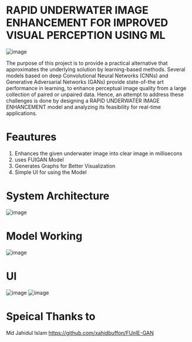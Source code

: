 # RAPID UNDERWATER IMAGE ENHANCEMENT FOR IMPROVED VISUAL PERCEPTION USING ML
![image](https://github.com/pavanvattikala/RAPID-UNDERWATER-IMAGE-ENHANCEMENT-FOR-IMPROVED-VISUAL-PERCEPTION-USING-ML/assets/88368215/292e5839-db8c-4f13-bb87-f23a277f94fe)

The purpose of this project is to provide a practical alternative that approximates the underlying solution by learning-based methods. Several models based on deep Convolutional Neural Networks (CNNs) and Generative Adversarial Networks (GANs) provide state-of-the art performance in learning, to enhance perceptual image quality from a large collection of paired or unpaired data. Hence, an attempt to address these challenges is done by designing a RAPID UNDERWATER IMAGE ENHANCEMENT model and analyzing its feasibility for real-time applications. 

# Feautures
1. Enhances the given underwater image into clear image in millisecons
2. uses FUIGAN Model
3. Generates Graphs for Better Visualization
4. Simple UI for using the Model

# System Architecture
![image](https://github.com/pavanvattikala/RAPID-UNDERWATER-IMAGE-ENHANCEMENT-FOR-IMPROVED-VISUAL-PERCEPTION-USING-ML/assets/88368215/feb2875f-6ee4-47fc-829b-c7875ad44686)


# Model Working
![image](https://github.com/pavanvattikala/RAPID-UNDERWATER-IMAGE-ENHANCEMENT-FOR-IMPROVED-VISUAL-PERCEPTION-USING-ML/assets/88368215/b1b73b43-ae53-4c74-b53c-2594ceeeb12b)


# UI
![image](https://github.com/pavanvattikala/RAPID-UNDERWATER-IMAGE-ENHANCEMENT-FOR-IMPROVED-VISUAL-PERCEPTION-USING-ML/assets/88368215/423e1a98-c263-4192-9f29-01b465d46bae)
![image](https://github.com/pavanvattikala/RAPID-UNDERWATER-IMAGE-ENHANCEMENT-FOR-IMPROVED-VISUAL-PERCEPTION-USING-ML/assets/88368215/fcd0e0af-5732-4dc4-9360-253dba296586)

# Speical Thanks to
Md Jahidul Islam https://github.com/xahidbuffon/FUnIE-GAN
